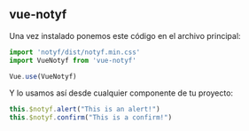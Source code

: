 ## vue-notyf

Una vez instalado ponemos este código en el archivo principal:
```javascript
import 'notyf/dist/notyf.min.css'
import VueNotyf from 'vue-notyf'

Vue.use(VueNotyf)
```

Y lo usamos así desde cualquier componente de tu proyecto:
```javascript
this.$notyf.alert("This is an alert!")
this.$notyf.confirm("This is a confirm!")
```